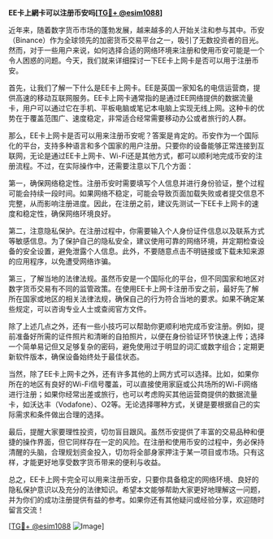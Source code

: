 **EE卡上網卡可以注册币安吗[[TG💪+ @esim1088](https://t.me/s/esim1088)]**

近年来，随着数字货币市场的蓬勃发展，越来越多的人开始关注和参与其中。币安（Binance）作为全球领先的加密货币交易平台之一，吸引了无数投资者的目光。然而，对于一些用户来说，如何选择合适的网络环境来注册和使用币安可能是一个令人困惑的问题。今天，我们就来详细探讨一下EE卡上网卡是否可以用于注册币安。

首先，让我们了解一下什么是EE卡上网卡。EE是英国一家知名的电信运营商，提供高速的移动互联网服务。EE卡上网卡通常指的是通过EE网络提供的数据流量卡，用户可以通过它在手机、平板电脑或笔记本电脑上实现无线上网。这种卡的优势在于覆盖范围广、速度稳定，非常适合经常需要移动办公或者旅行的人群。

那么，EE卡上网卡是否可以用来注册币安呢？答案是肯定的。币安作为一个国际化的平台，支持多种语言和多个国家的用户注册。只要你的设备能够正常连接到互联网，无论是通过EE卡上网卡、Wi-Fi还是其他方式，都可以顺利地完成币安的注册流程。不过，在实际操作中，还需要注意以下几个方面：

第一，确保网络稳定性。注册币安时需要填写个人信息并进行身份验证，整个过程可能会持续一段时间。如果网络不稳定，可能会导致页面加载失败或者提交信息不完整，从而影响注册进度。因此，在注册之前，建议先测试一下EE卡上网卡的速度和稳定性，确保网络环境良好。

第二，注意隐私保护。在注册过程中，你需要输入个人身份证件信息以及联系方式等敏感信息。为了保护自己的隐私安全，建议使用可靠的网络环境，并定期检查设备的安全设置，避免泄露个人信息。此外，不要随意点击不明链接或下载未知来源的应用程序，以免遭受网络诈骗。

第三，了解当地的法律法规。虽然币安是一个国际化的平台，但不同国家和地区对数字货币交易有不同的监管政策。在使用EE卡上网卡注册币安之前，最好先了解所在国家或地区的相关法律法规，确保自己的行为符合当地的要求。如果不确定某些规定，可以咨询专业人士或查阅官方文件。

除了上述几点之外，还有一些小技巧可以帮助你更顺利地完成币安注册。例如，提前准备好所需的证件照片和清晰的自拍照片，以便在身份验证环节快速上传；选择一个简单易记但又足够复杂的密码，避免使用过于明显的词汇或数字组合；定期更新软件版本，确保设备始终处于最佳状态。

当然，除了EE卡上网卡之外，还有许多其他的上网方式可以选择。比如，如果你所在的地区有良好的Wi-Fi信号覆盖，可以直接使用家庭或公共场所的Wi-Fi网络进行注册；如果你经常出差或旅行，也可以考虑购买其他运营商提供的数据流量卡，如沃达丰（Vodafone）、O2等。无论选择哪种方式，关键是要根据自己的实际需求和条件做出合理的选择。

最后，提醒大家要理性投资，切勿盲目跟风。虽然币安提供了丰富的交易品种和便捷的操作界面，但它同样存在一定的风险。在注册和使用币安的过程中，务必保持清醒的头脑，合理规划资金投入，切勿将全部身家押注于某一项目或市场。只有这样，才能更好地享受数字货币带来的便利与收益。

总之，EE卡上网卡完全可以用来注册币安，只要你具备稳定的网络环境、良好的隐私保护意识以及充分的法律知识。希望本文能够帮助大家更好地理解这一问题，并为你们的成功注册提供有益的参考。如果你还有其他疑问或经验分享，欢迎随时留言交流！

[[TG💪+ @esim1088](https://t.me/s/esim1088) ![Image](https://i.postimg.cc/4NQfJmqS/Snipaste-2025-05-13-00-14-12.png)]